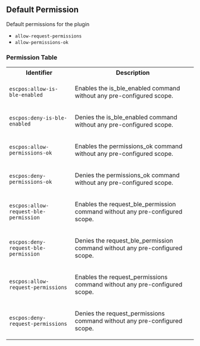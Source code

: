## Default Permission

Default permissions for the plugin

- `allow-request-permissions`
- `allow-permissions-ok`

### Permission Table 

<table>
<tr>
<th>Identifier</th>
<th>Description</th>
</tr>


<tr>
<td>

`escpos:allow-is-ble-enabled`

</td>
<td>

Enables the is_ble_enabled command without any pre-configured scope.

</td>
</tr>

<tr>
<td>

`escpos:deny-is-ble-enabled`

</td>
<td>

Denies the is_ble_enabled command without any pre-configured scope.

</td>
</tr>

<tr>
<td>

`escpos:allow-permissions-ok`

</td>
<td>

Enables the permissions_ok command without any pre-configured scope.

</td>
</tr>

<tr>
<td>

`escpos:deny-permissions-ok`

</td>
<td>

Denies the permissions_ok command without any pre-configured scope.

</td>
</tr>

<tr>
<td>

`escpos:allow-request-ble-permission`

</td>
<td>

Enables the request_ble_permission command without any pre-configured scope.

</td>
</tr>

<tr>
<td>

`escpos:deny-request-ble-permission`

</td>
<td>

Denies the request_ble_permission command without any pre-configured scope.

</td>
</tr>

<tr>
<td>

`escpos:allow-request-permissions`

</td>
<td>

Enables the request_permissions command without any pre-configured scope.

</td>
</tr>

<tr>
<td>

`escpos:deny-request-permissions`

</td>
<td>

Denies the request_permissions command without any pre-configured scope.

</td>
</tr>
</table>
